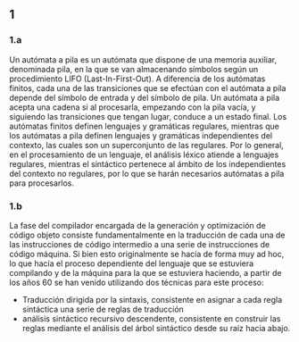## 1
### 1.a
Un autómata a pila es un autómata que dispone de una memoria auxiliar, denominada pila, en la que se van almacenando símbolos según un procedimiento LIFO (Last-In-First-Out). A diferencia de los autómatas finitos, cada una de las transiciones que se efectúan con el autómata a pila depende del símbolo de entrada y del símbolo de pila. Un autómata a pila acepta una cadena si al procesarla, empezando con la pila vacía, y siguiendo las transiciones que tengan lugar, conduce a un estado final. 
Los autómatas finitos definen lenguajes y gramáticas regulares, mientras que los autómatas a pila definen lenguajes y gramáticas independientes del contexto, las cuales son un superconjunto de las regulares. Por lo general, en el procesamiento de un lenguaje, el análisis léxico atiende a lenguajes regulares, mientras el sintáctico pertenece al ámbito de los independientes del contexto no regulares, por lo que se harán necesarios autómatas a pila para procesarlos.

### 1.b
La fase del compilador encargada de la generación y optimización de código objeto consiste fundamentalmente en la traducción de cada una de las instrucciones de código intermedio a una serie de instrucciones de código máquina.
Si bien esto originalmente se hacía de forma muy ad hoc, lo que hacía el proceso dependiente del lenguaje que se estuviera compilando y de la máquina para la que se estuviera haciendo, a partir de los años 60 se han venido utilizando dos técnicas para este proceso:
- Traducción dirigida por la sintaxis, consistente en asignar a cada regla sintáctica una serie de reglas de traducción
- análisis sintáctico recursivo descendente, consistente en construir las reglas mediante el análisis del árbol sintáctico desde su raíz hacia abajo.